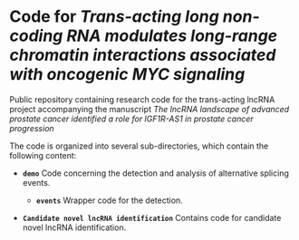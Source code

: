 # Code for *Trans-acting long non-coding RNA modulates long-range chromatin interactions associated with oncogenic MYC signaling*
Public repository containing research code for the trans-acting lncRNA project accompanying
the manuscript *The lncRNA landscape of advanced prostate cancer identified a role for IGF1R-AS1 in prostate cancer progression*

The code is organized into several sub-directories, which contain the following content:

* **`demo`**
Code concerning the detection and analysis of alternative splicing events.

    * **`events`**
    Wrapper code for the detection.

* **`Candidate novel lncRNA identification`**
Contains code for candidate novel lncRNA identification.

